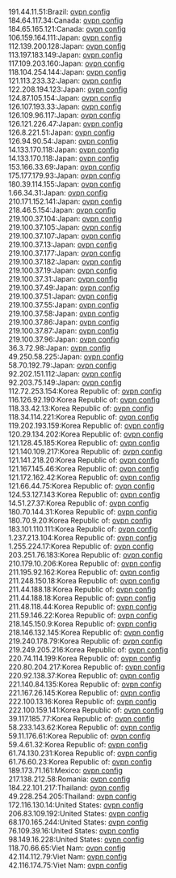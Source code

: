 191.44.11.51:Brazil: [ovpn config](vpn/191_44_11_51.ovpn)  
184.64.117.34:Canada: [ovpn config](vpn/184_64_117_34.ovpn)  
184.65.165.121:Canada: [ovpn config](vpn/184_65_165_121.ovpn)  
106.159.164.111:Japan: [ovpn config](vpn/106_159_164_111.ovpn)  
112.139.200.128:Japan: [ovpn config](vpn/112_139_200_128.ovpn)  
113.197.183.149:Japan: [ovpn config](vpn/113_197_183_149.ovpn)  
117.109.203.160:Japan: [ovpn config](vpn/117_109_203_160.ovpn)  
118.104.254.144:Japan: [ovpn config](vpn/118_104_254_144.ovpn)  
121.113.233.32:Japan: [ovpn config](vpn/121_113_233_32.ovpn)  
122.208.194.123:Japan: [ovpn config](vpn/122_208_194_123.ovpn)  
124.87.105.154:Japan: [ovpn config](vpn/124_87_105_154.ovpn)  
126.107.193.33:Japan: [ovpn config](vpn/126_107_193_33.ovpn)  
126.109.96.117:Japan: [ovpn config](vpn/126_109_96_117.ovpn)  
126.121.226.47:Japan: [ovpn config](vpn/126_121_226_47.ovpn)  
126.8.221.51:Japan: [ovpn config](vpn/126_8_221_51.ovpn)  
126.94.90.54:Japan: [ovpn config](vpn/126_94_90_54.ovpn)  
14.133.170.118:Japan: [ovpn config](vpn/14_133_170_118.ovpn)  
14.133.170.118:Japan: [ovpn config](vpn/14_133_170_118.ovpn)  
153.166.33.69:Japan: [ovpn config](vpn/153_166_33_69.ovpn)  
175.177.179.93:Japan: [ovpn config](vpn/175_177_179_93.ovpn)  
180.39.114.155:Japan: [ovpn config](vpn/180_39_114_155.ovpn)  
1.66.34.31:Japan: [ovpn config](vpn/1_66_34_31.ovpn)  
210.171.152.141:Japan: [ovpn config](vpn/210_171_152_141.ovpn)  
218.46.5.154:Japan: [ovpn config](vpn/218_46_5_154.ovpn)  
219.100.37.104:Japan: [ovpn config](vpn/219_100_37_104.ovpn)  
219.100.37.105:Japan: [ovpn config](vpn/219_100_37_105.ovpn)  
219.100.37.107:Japan: [ovpn config](vpn/219_100_37_107.ovpn)  
219.100.37.13:Japan: [ovpn config](vpn/219_100_37_13.ovpn)  
219.100.37.177:Japan: [ovpn config](vpn/219_100_37_177.ovpn)  
219.100.37.182:Japan: [ovpn config](vpn/219_100_37_182.ovpn)  
219.100.37.19:Japan: [ovpn config](vpn/219_100_37_19.ovpn)  
219.100.37.31:Japan: [ovpn config](vpn/219_100_37_31.ovpn)  
219.100.37.49:Japan: [ovpn config](vpn/219_100_37_49.ovpn)  
219.100.37.51:Japan: [ovpn config](vpn/219_100_37_51.ovpn)  
219.100.37.55:Japan: [ovpn config](vpn/219_100_37_55.ovpn)  
219.100.37.58:Japan: [ovpn config](vpn/219_100_37_58.ovpn)  
219.100.37.86:Japan: [ovpn config](vpn/219_100_37_86.ovpn)  
219.100.37.87:Japan: [ovpn config](vpn/219_100_37_87.ovpn)  
219.100.37.96:Japan: [ovpn config](vpn/219_100_37_96.ovpn)  
36.3.72.98:Japan: [ovpn config](vpn/36_3_72_98.ovpn)  
49.250.58.225:Japan: [ovpn config](vpn/49_250_58_225.ovpn)  
58.70.192.79:Japan: [ovpn config](vpn/58_70_192_79.ovpn)  
92.202.151.112:Japan: [ovpn config](vpn/92_202_151_112.ovpn)  
92.203.75.149:Japan: [ovpn config](vpn/92_203_75_149.ovpn)  
112.72.253.154:Korea Republic of: [ovpn config](vpn/112_72_253_154.ovpn)  
116.126.92.190:Korea Republic of: [ovpn config](vpn/116_126_92_190.ovpn)  
118.33.42.13:Korea Republic of: [ovpn config](vpn/118_33_42_13.ovpn)  
118.34.114.221:Korea Republic of: [ovpn config](vpn/118_34_114_221.ovpn)  
119.202.193.159:Korea Republic of: [ovpn config](vpn/119_202_193_159.ovpn)  
120.29.134.202:Korea Republic of: [ovpn config](vpn/120_29_134_202.ovpn)  
121.128.45.185:Korea Republic of: [ovpn config](vpn/121_128_45_185.ovpn)  
121.140.109.217:Korea Republic of: [ovpn config](vpn/121_140_109_217.ovpn)  
121.141.218.20:Korea Republic of: [ovpn config](vpn/121_141_218_20.ovpn)  
121.167.145.46:Korea Republic of: [ovpn config](vpn/121_167_145_46.ovpn)  
121.172.162.42:Korea Republic of: [ovpn config](vpn/121_172_162_42.ovpn)  
121.66.44.75:Korea Republic of: [ovpn config](vpn/121_66_44_75.ovpn)  
124.53.127.143:Korea Republic of: [ovpn config](vpn/124_53_127_143.ovpn)  
14.51.27.37:Korea Republic of: [ovpn config](vpn/14_51_27_37.ovpn)  
180.70.144.31:Korea Republic of: [ovpn config](vpn/180_70_144_31.ovpn)  
180.70.9.20:Korea Republic of: [ovpn config](vpn/180_70_9_20.ovpn)  
183.101.110.111:Korea Republic of: [ovpn config](vpn/183_101_110_111.ovpn)  
1.237.213.104:Korea Republic of: [ovpn config](vpn/1_237_213_104.ovpn)  
1.255.224.17:Korea Republic of: [ovpn config](vpn/1_255_224_17.ovpn)  
203.251.76.183:Korea Republic of: [ovpn config](vpn/203_251_76_183.ovpn)  
210.179.10.206:Korea Republic of: [ovpn config](vpn/210_179_10_206.ovpn)  
211.195.92.162:Korea Republic of: [ovpn config](vpn/211_195_92_162.ovpn)  
211.248.150.18:Korea Republic of: [ovpn config](vpn/211_248_150_18.ovpn)  
211.44.188.18:Korea Republic of: [ovpn config](vpn/211_44_188_18.ovpn)  
211.44.188.18:Korea Republic of: [ovpn config](vpn/211_44_188_18.ovpn)  
211.48.118.44:Korea Republic of: [ovpn config](vpn/211_48_118_44.ovpn)  
211.59.146.22:Korea Republic of: [ovpn config](vpn/211_59_146_22.ovpn)  
218.145.150.9:Korea Republic of: [ovpn config](vpn/218_145_150_9.ovpn)  
218.146.132.145:Korea Republic of: [ovpn config](vpn/218_146_132_145.ovpn)  
219.240.178.79:Korea Republic of: [ovpn config](vpn/219_240_178_79.ovpn)  
219.249.205.216:Korea Republic of: [ovpn config](vpn/219_249_205_216.ovpn)  
220.74.114.199:Korea Republic of: [ovpn config](vpn/220_74_114_199.ovpn)  
220.80.204.217:Korea Republic of: [ovpn config](vpn/220_80_204_217.ovpn)  
220.92.138.37:Korea Republic of: [ovpn config](vpn/220_92_138_37.ovpn)  
221.140.84.135:Korea Republic of: [ovpn config](vpn/221_140_84_135.ovpn)  
221.167.26.145:Korea Republic of: [ovpn config](vpn/221_167_26_145.ovpn)  
222.100.13.16:Korea Republic of: [ovpn config](vpn/222_100_13_16.ovpn)  
222.100.159.141:Korea Republic of: [ovpn config](vpn/222_100_159_141.ovpn)  
39.117.185.77:Korea Republic of: [ovpn config](vpn/39_117_185_77.ovpn)  
58.233.143.62:Korea Republic of: [ovpn config](vpn/58_233_143_62.ovpn)  
59.11.176.61:Korea Republic of: [ovpn config](vpn/59_11_176_61.ovpn)  
59.4.61.32:Korea Republic of: [ovpn config](vpn/59_4_61_32.ovpn)  
61.74.130.231:Korea Republic of: [ovpn config](vpn/61_74_130_231.ovpn)  
61.76.60.23:Korea Republic of: [ovpn config](vpn/61_76_60_23.ovpn)  
189.173.71.161:Mexico: [ovpn config](vpn/189_173_71_161.ovpn)  
217.138.212.58:Romania: [ovpn config](vpn/217_138_212_58.ovpn)  
184.22.101.217:Thailand: [ovpn config](vpn/184_22_101_217.ovpn)  
49.228.254.205:Thailand: [ovpn config](vpn/49_228_254_205.ovpn)  
172.116.130.14:United States: [ovpn config](vpn/172_116_130_14.ovpn)  
206.83.109.192:United States: [ovpn config](vpn/206_83_109_192.ovpn)  
68.170.165.244:United States: [ovpn config](vpn/68_170_165_244.ovpn)  
76.109.39.16:United States: [ovpn config](vpn/76_109_39_16.ovpn)  
98.149.16.228:United States: [ovpn config](vpn/98_149_16_228.ovpn)  
118.70.66.65:Viet Nam: [ovpn config](vpn/118_70_66_65.ovpn)  
42.114.112.79:Viet Nam: [ovpn config](vpn/42_114_112_79.ovpn)  
42.116.174.75:Viet Nam: [ovpn config](vpn/42_116_174_75.ovpn)  
